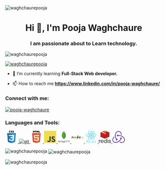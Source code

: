 
<p><img align="center" src="https://www.google.com/search?q=programmer+cartoon+gif&sxsrf=ALiCzsbQVXn6HuGbihTXcT1vik4xT0XAOg:1651132672901&tbm=isch&source=iu&ictx=1&vet=1&fir=bm-5ttG2JLMj3M%252CfdH4pIgsIPIsqM%252C_%253BITaGGdoGDaxxhM%252Cyw3WajrVF6gxGM%252C_%253BcmCgoqExIN5SLM%252CjcgnT5xQugmN3M%252C_%253BuYrD7RyeXns5gM%252CakBsvL7gK1-SQM%252C_%253BOeEXl_EJeISm-M%252CwoglD235Mee6mM%252C_%253BKAywifT46CGFXM%252CCJdgcKdcN0j58M%252C_%253BFK1rBj3Mpv7lmM%252CuzenUojjtKYhIM%252C_%253BFe30GYtbe-wQQM%252CUexvqffzApnKLM%252C_%253BCVLQvplLvZ78OM%252CCJdgcKdcN0j58M%252C_%253Bdbrfb5dvHO4gVM%252CCJdgcKdcN0j58M%252C_%253B6JyTXRGAxG6vLM%252CAZaj-dJUXlUvbM%252C_%253B2cDstkyrK89TEM%252CW9kfUvxTM16KhM%252C_&usg=AI4_-kR3CtWxYsagylJDXQXwYVB_P_7Wkw&sa=X&ved=2ahUKEwjt28fDpLb3AhVSed4KHeQBBAYQ9QF6BAgIEAE#imgrc=OeEXl_EJeISm-M" alt="waghchaurepooja" /></p>
<h1 align="center">Hi 👋, I'm Pooja Waghchaure</h1>
<h3 align="center">I am passionate about to Learn technology.</h3>

<p align="left"> <img src="https://komarev.com/ghpvc/?username=waghchaurepooja&label=Profile%20views&color=0e75b6&style=flat" alt="waghchaurepooja" /> </p>

<p align="left"> <a href="https://github.com/ryo-ma/github-profile-trophy"><img src="https://github-profile-trophy.vercel.app/?username=waghchaurepooja" alt="waghchaurepooja" /></a> </p>

- 🌱 I’m currently learning **Full-Stack Web developer.**

- 📫 How to reach me **https://www.linkedin.com/in/pooja-waghchaure/**

<h3 align="left">Connect with me:</h3>
<p align="left">
<a href="https://linkedin.com/in/pooja-waghchaure" target="blank"><img align="center" src="https://raw.githubusercontent.com/rahuldkjain/github-profile-readme-generator/master/src/images/icons/Social/linked-in-alt.svg" alt="pooja-waghchaure" height="30" width="40" /></a>
</p>

<h3 align="left">Languages and Tools:</h3>
<p align="left"> <a href="https://www.w3schools.com/css/" target="_blank" rel="noreferrer"> <img src="https://raw.githubusercontent.com/devicons/devicon/master/icons/css3/css3-original-wordmark.svg" alt="css3" width="40" height="40"/> </a> <a href="https://git-scm.com/" target="_blank" rel="noreferrer"> <img src="https://www.vectorlogo.zone/logos/git-scm/git-scm-icon.svg" alt="git" width="40" height="40"/> </a> <a href="https://www.w3.org/html/" target="_blank" rel="noreferrer"> <img src="https://raw.githubusercontent.com/devicons/devicon/master/icons/html5/html5-original-wordmark.svg" alt="html5" width="40" height="40"/> </a> <a href="https://developer.mozilla.org/en-US/docs/Web/JavaScript" target="_blank" rel="noreferrer"> <img src="https://raw.githubusercontent.com/devicons/devicon/master/icons/javascript/javascript-original.svg" alt="javascript" width="40" height="40"/> </a> <a href="https://www.mongodb.com/" target="_blank" rel="noreferrer"> <img src="https://raw.githubusercontent.com/devicons/devicon/master/icons/mongodb/mongodb-original-wordmark.svg" alt="mongodb" width="40" height="40"/> </a> <a href="https://nodejs.org" target="_blank" rel="noreferrer"> <img src="https://raw.githubusercontent.com/devicons/devicon/master/icons/nodejs/nodejs-original-wordmark.svg" alt="nodejs" width="40" height="40"/> </a> <a href="https://reactjs.org/" target="_blank" rel="noreferrer"> <img src="https://raw.githubusercontent.com/devicons/devicon/master/icons/react/react-original-wordmark.svg" alt="react" width="40" height="40"/> </a> <a href="https://redis.io" target="_blank" rel="noreferrer"> <img src="https://raw.githubusercontent.com/devicons/devicon/master/icons/redis/redis-original-wordmark.svg" alt="redis" width="40" height="40"/> </a> <a href="https://redux.js.org" target="_blank" rel="noreferrer"> <img src="https://raw.githubusercontent.com/devicons/devicon/master/icons/redux/redux-original.svg" alt="redux" width="40" height="40"/> </a> </p>

<p><img align="left" src="https://github-readme-stats.vercel.app/api/top-langs?username=waghchaurepooja&show_icons=true&locale=en&layout=compact" alt="waghchaurepooja" /></p>

<p>&nbsp;<img align="center" src="https://github-readme-stats.vercel.app/api?username=waghchaurepooja&show_icons=true&locale=en" alt="waghchaurepooja" /></p>

<p><img align="center" src="https://github-readme-streak-stats.herokuapp.com/?user=waghchaurepooja&" alt="waghchaurepooja" /></p>
